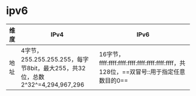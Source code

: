 # ipv6

维度 | IPv4 | IPv6
--- | --- | ---
地址 | 4字节，255.255.255.255，每字节8bit，最大255，共32位，总数2^32^=4,294,967,296 | 16字节，ffff:ffff:ffff:ffff:ffff:ffff:ffff:ffff，共128位，==双冒号::用于指定任意数目的0==
